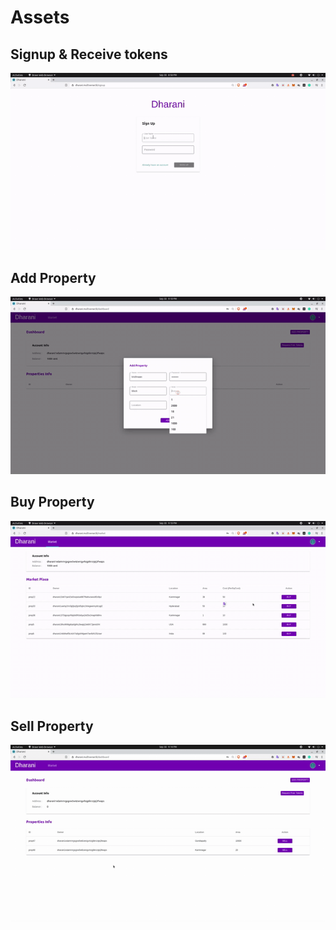# Assets

## Signup & Receive tokens

![](../../.gitbook/assets/1SignupAndFaucet.gif)

## Add Property

![](../../.gitbook/assets/2AddProperty.gif)

## Buy Property

![](../../.gitbook/assets/3Buy-Property.gif)

## Sell Property

![](../../.gitbook/assets/4Sell-Property.gif)

